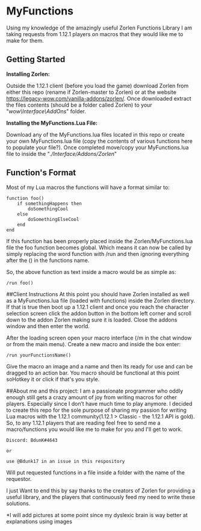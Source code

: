 # MyFunctions

Using my knowledge of the amazingly useful Zorlen Functions Library I am taking requests from 1.12.1 players on macros that
they would like me to make for them.

## Getting Started

**Installing Zorlen:**

Outside the 1.12.1 client (before you load the game) download Zorlen from either this repo (rename if Zorlen-master to
Zorlen) or at the website https://legacy-wow.com/vanilla-addons/zorlen/. Once downloaded extract the files contents
(should be a folder called Zorlen) to your "*wow\Interface\AddOns*" folder.

**Installing the MyFunctions.Lua File:**

Download any of the MyFunctions.lua files located in this repo or create your own MyFunctions.lua file (copy the contents
 of various functions here to populate your file?). Once completed move/copy your MyFunctions.lua file to inside the "*./Interface/Addons/Zorlen*"

## Function's Format

Most of my Lua macros the functions will have a format similar to:

    function foo()
	    if somethingHappens then
            doSomethingCool
        else
            doSomethingElseCool
        end
    end

If this function has been properly placed inside the Zorlen/MyFunctions.lua file the foo function becomes global.
Which means it can now be called by simply replacing the word function with /run and then ignoring everything after the ()
in the functions name.

So, the above function as text inside a macro would be as simple as:

    /run foo()


##Client Instructions
At this point you should have Zorlen installed as well as a MyFunctions.lua file (loaded with functions) inside the Zorlen
directory. If that is true then boot up a 1.12.1 client and once you reach the character selection screen click the addon
button in the bottom left corner and scroll down to the addon Zorlen making sure it is loaded.
Close the addons window and then enter the world.

After the loading screen open your macro interface (/m in the chat window or from the main menu).
Create a new macro and inside the box enter:

    /run yourFunctionsName()

Give the macro an image and a name and then its ready for use and can be dragged to an action bar. You macro should be
functional at this point soHotkey it or click if that's you style.

##About me and this project:
I am a passionate programmer who oddly enough still gets a crazy amount of joy from writing macros for other players. Especially
since I don’t have much time to play anymore. I decided to create this repo for the sole purpose of sharing my passion
for writing Lua macros with the 1.12.1 community(1.12.1 > Classic - the 1.12.1 API is gold). So, to any 1.12.1 players that
are reading feel free to send me a macro/functions you would like me to make for you and I'll get to work.

    Discord: BdunK#4643

    or

    use @Bdunk17 in an issue in this respository

Will put requested functions in a file inside a folder with the name of the requestor.

I just Want to end this by say thanks to the creators of Zorlen for providing a useful library, and the players that
continuously feed my need to write these solutions.




*I will add pictures at some point since my dyslexic brain is way better at explanations using images



